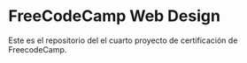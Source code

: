 # FreeCodeCamp Web Design

Este es el repositorio del el cuarto proyecto de certificación de FreecodeCamp.
